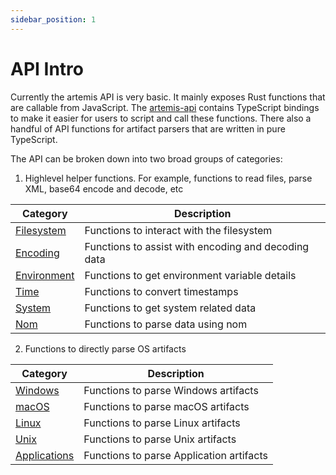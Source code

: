 ```yaml
---
sidebar_position: 1
---
```


# API Intro

Currently the artemis API is very basic. It mainly exposes Rust functions that
are callable from JavaScript. The
[artemis-api](https://github.com/puffyCid/artemis-api) contains TypeScript
bindings to make it easier for users to script and call these functions. There
also a handful of API functions for artifact parsers that are written in pure
TypeScript.

The API can be broken down into two broad groups of categories:

1. Highlevel helper functions. For example, functions to read files, parse XML,
   base64 encode and decode, etc

| Category                            | Description                                         |
| ----------------------------------- | --------------------------------------------------- |
| [Filesystem](./Helper/filesystem)   | Functions to interact with the filesystem           |
| [Encoding](./Helper/encoding)       | Functions to assist with encoding and decoding data |
| [Environment](./Helper/environment) | Functions to get environment variable details       |
| [Time](./Helper/time)               | Functions to convert timestamps                     |
| [System](./Helper/system)           | Functions to get system related data                |
| [Nom](./Helper/nom)                 | Functions to parse data using nom                   |

2. Functions to directly parse OS artifacts

| Category                                    | Description                              |
| ------------------------------------------- | ---------------------------------------- |
| [Windows](./Artifacts/windows.md)           | Functions to parse Windows artifacts     |
| [macOS](./Artifacts/macos.md)               | Functions to parse macOS artifacts       |
| [Linux](./Artifacts/linux.md)               | Functions to parse Linux artifacts       |
| [Unix](./Artifacts/unix.md)                 | Functions to parse Unix artifacts        |
| [Applications](./Artifacts/applications.md) | Functions to parse Application artifacts |
